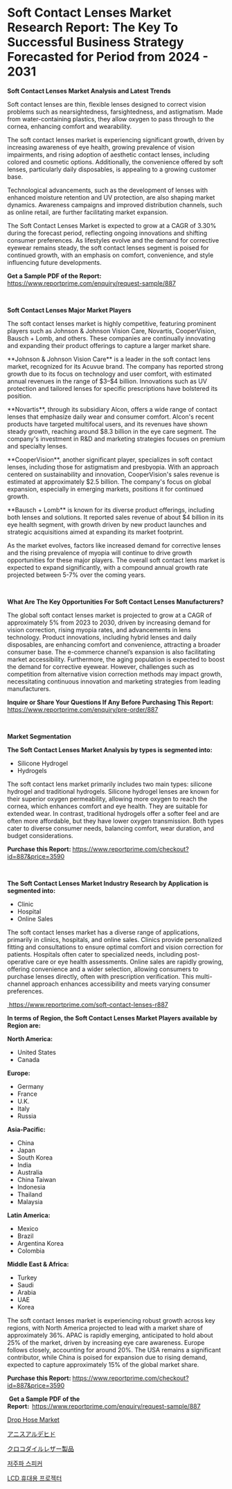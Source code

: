 <p><h1>Soft Contact Lenses Market Research Report: The Key To Successful Business Strategy Forecasted for Period from 2024 - 2031</h1></p><p><strong>Soft Contact Lenses Market Analysis and Latest Trends</strong></p>
<p><p>Soft contact lenses are thin, flexible lenses designed to correct vision problems such as nearsightedness, farsightedness, and astigmatism. Made from water-containing plastics, they allow oxygen to pass through to the cornea, enhancing comfort and wearability. </p><p>The soft contact lenses market is experiencing significant growth, driven by increasing awareness of eye health, growing prevalence of vision impairments, and rising adoption of aesthetic contact lenses, including colored and cosmetic options. Additionally, the convenience offered by soft lenses, particularly daily disposables, is appealing to a growing customer base. </p><p>Technological advancements, such as the development of lenses with enhanced moisture retention and UV protection, are also shaping market dynamics. Awareness campaigns and improved distribution channels, such as online retail, are further facilitating market expansion. </p><p>The Soft Contact Lenses Market is expected to grow at a CAGR of 3.30% during the forecast period, reflecting ongoing innovations and shifting consumer preferences. As lifestyles evolve and the demand for corrective eyewear remains steady, the soft contact lenses segment is poised for continued growth, with an emphasis on comfort, convenience, and style influencing future developments.</p></p>
<p><strong>Get a Sample PDF of the Report:&nbsp;</strong> <a href="https://www.reportprime.com/enquiry/request-sample/887">https://www.reportprime.com/enquiry/request-sample/887</a></p>
<p>&nbsp;</p>
<p><strong>Soft Contact Lenses Major Market Players</strong></p>
<p><p>The soft contact lenses market is highly competitive, featuring prominent players such as Johnson & Johnson Vision Care, Novartis, CooperVision, Bausch + Lomb, and others. These companies are continually innovating and expanding their product offerings to capture a larger market share.</p><p>**Johnson & Johnson Vision Care** is a leader in the soft contact lens market, recognized for its Acuvue brand. The company has reported strong growth due to its focus on technology and user comfort, with estimated annual revenues in the range of $3–$4 billion. Innovations such as UV protection and tailored lenses for specific prescriptions have bolstered its position.</p><p>**Novartis**, through its subsidiary Alcon, offers a wide range of contact lenses that emphasize daily wear and consumer comfort. Alcon's recent products have targeted multifocal users, and its revenues have shown steady growth, reaching around $8.3 billion in the eye care segment. The company's investment in R&D and marketing strategies focuses on premium and specialty lenses.</p><p>**CooperVision**, another significant player, specializes in soft contact lenses, including those for astigmatism and presbyopia. With an approach centered on sustainability and innovation, CooperVision's sales revenue is estimated at approximately $2.5 billion. The company's focus on global expansion, especially in emerging markets, positions it for continued growth.</p><p>**Bausch + Lomb** is known for its diverse product offerings, including both lenses and solutions. It reported sales revenue of about $4 billion in its eye health segment, with growth driven by new product launches and strategic acquisitions aimed at expanding its market footprint.</p><p>As the market evolves, factors like increased demand for corrective lenses and the rising prevalence of myopia will continue to drive growth opportunities for these major players. The overall soft contact lens market is expected to expand significantly, with a compound annual growth rate projected between 5-7% over the coming years.</p></p>
<p>&nbsp;</p>
<p><strong>What Are The Key Opportunities For Soft Contact Lenses Manufacturers?</strong></p>
<p><p>The global soft contact lenses market is projected to grow at a CAGR of approximately 5% from 2023 to 2030, driven by increasing demand for vision correction, rising myopia rates, and advancements in lens technology. Product innovations, including hybrid lenses and daily disposables, are enhancing comfort and convenience, attracting a broader consumer base. The e-commerce channel’s expansion is also facilitating market accessibility. Furthermore, the aging population is expected to boost the demand for corrective eyewear. However, challenges such as competition from alternative vision correction methods may impact growth, necessitating continuous innovation and marketing strategies from leading manufacturers.</p></p>
<p><strong>Inquire or Share Your Questions If Any Before Purchasing This Report:</strong> <a href="https://www.reportprime.com/enquiry/pre-order/887">https://www.reportprime.com/enquiry/pre-order/887</a></p>
<p>&nbsp;</p>
<p><strong>Market Segmentation</strong></p>
<p><strong>The Soft Contact Lenses Market Analysis by types is segmented into:</strong></p>
<p><ul><li>Silicone Hydrogel</li><li>Hydrogels</li></ul></p>
<p><p>The soft contact lens market primarily includes two main types: silicone hydrogel and traditional hydrogels. Silicone hydrogel lenses are known for their superior oxygen permeability, allowing more oxygen to reach the cornea, which enhances comfort and eye health. They are suitable for extended wear. In contrast, traditional hydrogels offer a softer feel and are often more affordable, but they have lower oxygen transmission. Both types cater to diverse consumer needs, balancing comfort, wear duration, and budget considerations.</p></p>
<p><strong>Purchase this Report:&nbsp;</strong><a href="https://www.reportprime.com/checkout?id=887&price=3590">https://www.reportprime.com/checkout?id=887&price=3590</a></p>
<p>&nbsp;</p>
<p><strong>The Soft Contact Lenses Market Industry Research by Application is segmented into:</strong></p>
<p><ul><li>Clinic</li><li>Hospital</li><li>Online Sales</li></ul></p>
<p><p>The soft contact lenses market has a diverse range of applications, primarily in clinics, hospitals, and online sales. Clinics provide personalized fitting and consultations to ensure optimal comfort and vision correction for patients. Hospitals often cater to specialized needs, including post-operative care or eye health assessments. Online sales are rapidly growing, offering convenience and a wider selection, allowing consumers to purchase lenses directly, often with prescription verification. This multi-channel approach enhances accessibility and meets varying consumer preferences.</p></p>
<p><a href="https://www.reportprime.com/soft-contact-lenses-r887">&nbsp;https://www.reportprime.com/soft-contact-lenses-r887</a></p>
<p><strong>In terms of Region, the Soft Contact Lenses Market Players available by Region are:</strong></p>
<p>
    <p> <strong> North America: </strong>
        <ul>
            <li>United States</li>
            <li>Canada</li>
        </ul>
        </p> 
    <p> <strong> Europe: </strong>
        <ul>
            <li>Germany</li>
            <li>France</li>
            <li>U.K.</li>
            <li>Italy</li>
            <li>Russia</li>
        </ul>
        </p> 
    <p> <strong> Asia-Pacific: </strong>
        <ul>
            <li>China</li>
            <li>Japan</li>
            <li>South Korea</li>
            <li>India</li>
            <li>Australia</li>
            <li>China Taiwan</li>
            <li>Indonesia</li>
            <li>Thailand</li>
            <li>Malaysia</li>
        </ul>
        </p> 
    <p> <strong> Latin America: </strong>
        <ul>
            <li>Mexico</li>
            <li>Brazil</li>
            <li>Argentina Korea</li>
            <li>Colombia</li>
        </ul>
        </p> 
    <p> <strong> Middle East & Africa: </strong>
        <ul>
            <li>Turkey</li>
            <li>Saudi</li>
            <li>Arabia</li>
            <li>UAE</li>
            <li>Korea</li>
        </ul>
    </p>
    </p>
<p><p>The soft contact lenses market is experiencing robust growth across key regions, with North America projected to lead with a market share of approximately 36%. APAC is rapidly emerging, anticipated to hold about 25% of the market, driven by increasing eye care awareness. Europe follows closely, accounting for around 20%. The USA remains a significant contributor, while China is poised for expansion due to rising demand, expected to capture approximately 15% of the global market share.</p></p>
<p><strong>Purchase this Report: </strong><a href="https://www.reportprime.com/checkout?id=887&price=3590">https://www.reportprime.com/checkout?id=887&price=3590</a></p>
<p>&nbsp;<strong>Get a Sample PDF of the Report:&nbsp;&nbsp;</strong><a href="https://www.reportprime.com/enquiry/request-sample/887">https://www.reportprime.com/enquiry/request-sample/887</a></p>
<p><strong></strong></p>
<p><p><a href="https://www.linkedin.com/pulse/global-drop-hose-industry-types-applications-market-players-6rdxf?trackingId=NJdoCAhUQzK%2BaPzwIsYv4A%3D%3D">Drop Hose Market</a></p><p><a href="https://medium.com/@maudward1907/%E3%82%A2%E3%83%8B%E3%82%B5%E3%83%AB%E3%83%87%E3%83%92%E3%83%89%E5%B8%82%E5%A0%B4-%E3%82%B0%E3%83%AD%E3%83%BC%E3%83%90%E3%83%AB%E3%81%8A%E3%82%88%E3%81%B3%E5%9C%B0%E5%9F%9F%E5%88%86%E6%9E%90-%E5%9C%B0%E5%9F%9F-%E5%9B%BD%E3%83%AC%E3%83%99%E3%83%AB%E5%88%86%E6%9E%90-%E7%AB%B6%E4%BA%89%E7%92%B0%E5%A2%83%E3%81%B8%E3%81%AE%E7%84%A6%E7%82%B9-cf76a6ac6ca9">アニスアルデヒド</a></p><p><a href="https://medium.com/@abigayleh7fr/%E4%B8%96%E7%95%8C%E3%81%AE%E3%83%AF%E3%83%8B%E9%9D%A9%E8%A3%BD%E5%93%81%E5%B8%82%E5%A0%B4%E3%81%AE%E5%8C%85%E6%8B%AC%E7%9A%84%E3%81%AA%E5%88%86%E6%9E%90-%E6%88%90%E9%95%B7%E3%83%88%E3%83%AC%E3%83%B3%E3%83%89%E3%81%A8%E5%B8%82%E5%A0%B4%E4%BA%88%E6%B8%AC-2024%E5%B9%B4-2031%E5%B9%B4-e346eae3f6b5">クロコダイルレザー製品</a></p><p><a href="https://medium.com/@hossainvi014/%EC%A0%84%EC%84%B8%EA%B3%84-%EC%A0%80%EC%A3%BC%ED%8C%8C-%EC%8A%A4%ED%94%BC%EC%BB%A4-%EC%8B%9C%EC%9E%A5%EC%97%90-%EB%8C%80%ED%95%9C-%EC%A2%85%ED%95%A9-%EB%B6%84%EC%84%9D-%EC%84%B1%EC%9E%A5-%EC%B6%94%EC%84%B8-%EB%B0%8F-%EC%8B%9C%EC%9E%A5-%EC%A0%84%EB%A7%9D-2024-2031-4570779394b9">저주파 스피커</a></p><p><a href="https://medium.com/@hossainvi014/%EA%B8%80%EB%A1%9C%EB%B2%8C-lcd-%ED%9C%B4%EB%8C%80%EC%9A%A9-%ED%94%84%EB%A1%9C%EC%A0%9D%ED%84%B0-%EC%8B%9C%EC%9E%A5-%EA%B8%B0%ED%9A%8C-%EB%B0%8F-%EC%8B%9C%EC%9E%A5-%EB%8F%84%EC%A0%84-%EA%B3%BC%EC%A0%9C-2024-2031-14377e47be28">LCD 휴대용 프로젝터</a></p></p>